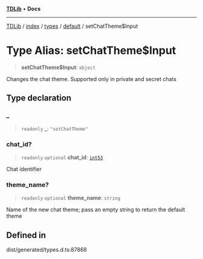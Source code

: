 [**TDLib**](../../../../../../README.md) • **Docs**

***

[TDLib](../../../../../../modules.md) / [index](../../../../../README.md) / [types](../../../README.md) / [default](../README.md) / setChatTheme$Input

# Type Alias: setChatTheme$Input

> **setChatTheme$Input**: `object`

Changes the chat theme. Supported only in private and secret chats

## Type declaration

### \_

> `readonly` **\_**: `"setChatTheme"`

### chat\_id?

> `readonly` `optional` **chat\_id**: [`int53`](int53.md)

Chat identifier

### theme\_name?

> `readonly` `optional` **theme\_name**: `string`

Name of the new chat theme; pass an empty string to return the default theme

## Defined in

dist/generated/types.d.ts:87868
